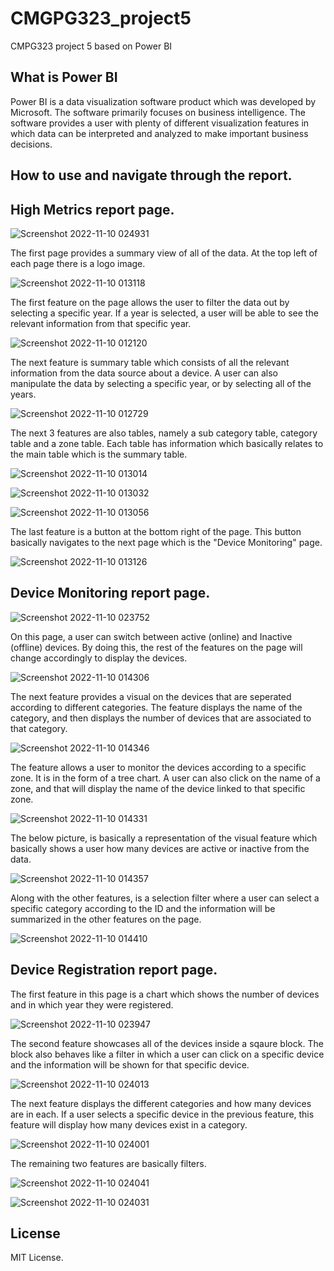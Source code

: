 # CMGPG323_project5
CMPG323 project 5 based on Power BI

## What is Power BI
Power BI is a data visualization software product which was developed by Microsoft. The software primarily focuses on business intelligence. The software provides a user with plenty of different visualization features in which data can be interpreted and analyzed to make important business decisions.

## How to use and navigate through the report.
## High Metrics report page.


![Screenshot 2022-11-10 024931](https://user-images.githubusercontent.com/110536628/200973355-e5f0f53b-b55f-44bc-8307-76ed14a55437.png)


The first page provides a summary view of all of the data. At the top left of each page there is a logo image.


![Screenshot 2022-11-10 013118](https://user-images.githubusercontent.com/110536628/200964520-b96e40dd-ba44-435f-8d68-33018d506566.png)


The first feature on the page allows the user to filter the data out by selecting a specific year. If a year is selected, a user will be able to see the relevant information from that specific year. 


![Screenshot 2022-11-10 012120](https://user-images.githubusercontent.com/110536628/200963238-fe170961-d7ef-4baa-98c8-932a3b535f14.png)

The next feature is summary table which consists of all the relevant information from the data source about a device. A user can also manipulate the data by selecting a specific year, or by selecting all of the years. 

![Screenshot 2022-11-10 012729](https://user-images.githubusercontent.com/110536628/200963914-d710836f-d628-43ee-b25d-dc87854e761d.png)

The next 3 features are also tables, namely a sub category table, category table and a zone table. Each table has information which basically relates to the main table which is the summary table. 

![Screenshot 2022-11-10 013014](https://user-images.githubusercontent.com/110536628/200964433-b9f449d8-6d88-4ebc-baff-d67dc156d7ad.png)


![Screenshot 2022-11-10 013032](https://user-images.githubusercontent.com/110536628/200964448-a626192b-0337-4ded-a7ad-cd73abb73322.png)


![Screenshot 2022-11-10 013056](https://user-images.githubusercontent.com/110536628/200964482-71dca5c6-ea68-4f22-a80f-f93c0e1daedc.png)

The last feature is a button at the bottom right of the page. This button basically navigates to the next page which is the "Device Monitoring" page.

![Screenshot 2022-11-10 013126](https://user-images.githubusercontent.com/110536628/200964761-e76da8ce-3674-4449-ac29-7e761595877d.png)


## Device Monitoring report page.


![Screenshot 2022-11-10 023752](https://user-images.githubusercontent.com/110536628/200973255-6ad22fc2-d7be-4410-8129-cbcc43e5f8b8.png)


On this page, a user can switch between active (online) and Inactive (offline) devices. By doing this, the rest of the features on the page will change accordingly to display the devices. 


![Screenshot 2022-11-10 014306](https://user-images.githubusercontent.com/110536628/200965843-8b3fd68a-30d3-4a08-bbe1-280c044a6155.png)

The next feature provides a visual on the devices that are seperated according to different categories. The feature displays the name of the category, and then displays the number of devices that are associated to that category. 


![Screenshot 2022-11-10 014346](https://user-images.githubusercontent.com/110536628/200966041-a2627246-cf08-4237-a92a-06d872986040.png)


The feature allows a user to monitor the devices according to a specific zone. It is in the form of a tree chart. A user can also click on the name of a zone, and that will display the name of the device linked to that specific zone. 


![Screenshot 2022-11-10 014331](https://user-images.githubusercontent.com/110536628/200966509-9bb58c98-0b77-4983-b63b-aa6da3cbc726.png)

The below picture, is basically a representation of the visual feature which basically shows a user how many devices are active or inactive from the data. 


![Screenshot 2022-11-10 014357](https://user-images.githubusercontent.com/110536628/200966688-63e80f48-cf36-4a7f-a4ca-5e4c47d25129.png)


Along with the other features, is a selection filter where a user can select a specific category according to the ID and the information will be summarized in the other features on the page. 


![Screenshot 2022-11-10 014410](https://user-images.githubusercontent.com/110536628/200966847-e15fad9b-118e-4f41-abeb-17d758737c8f.png)

## Device Registration report page.
The first feature in this page is a chart which shows the number of devices and in which year they were registered. 


![Screenshot 2022-11-10 023947](https://user-images.githubusercontent.com/110536628/200972921-6ea49054-2c67-4a1f-a12f-b675ec42083b.png)


The second feature showcases all of the devices inside a sqaure block. The block also behaves like a filter in which a user can click on a specific device and the information will be shown for that specific device. 


![Screenshot 2022-11-10 024013](https://user-images.githubusercontent.com/110536628/200972954-bfa7aeb8-116a-4218-8c0f-08c1e56188a2.png)


The next feature displays the different categories and how many devices are in each. If a user selects a specific device in the previous feature, this feature will display how many devices exist in a category. 


![Screenshot 2022-11-10 024001](https://user-images.githubusercontent.com/110536628/200972974-90c54c57-5675-48be-b324-595bc2f57f67.png)


The remaining two features are basically filters. 

![Screenshot 2022-11-10 024041](https://user-images.githubusercontent.com/110536628/200973025-7736156a-ea2d-48ab-8c4f-50e083406f2e.png)

![Screenshot 2022-11-10 024031](https://user-images.githubusercontent.com/110536628/200973031-08fad407-7ccb-4819-a200-4838773a74bd.png)


## License
MIT License.
